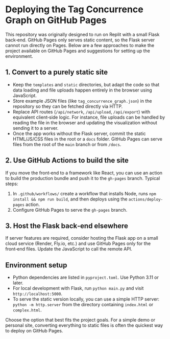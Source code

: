 # Deploying the Tag Concurrence Graph on GitHub Pages

This repository was originally designed to run on Replit with a small Flask back‑end. GitHub Pages only serves static content, so the Flask server cannot run directly on Pages. Below are a few approaches to make the project available on GitHub Pages and suggestions for setting up the environment.

## 1. Convert to a purely static site

- Keep the `templates` and `static` directories, but adapt the code so that data loading and file uploads happen entirely in the browser using JavaScript.
- Store example JSON files (like `tag_concurrence_graph.json`) in the repository so they can be fetched directly via HTTP.
- Replace API routes (`/api/network`, `/api/upload`, `/api/export`) with equivalent client‑side logic. For instance, file uploads can be handled by reading the file in the browser and updating the visualization without sending it to a server.
- Once the app works without the Flask server, commit the static HTML/JS/CSS files in the root or a `docs` folder. GitHub Pages can serve files from the root of the `main` branch or from `/docs`.

## 2. Use GitHub Actions to build the site

If you move the front‑end to a framework like React, you can use an action to build the production bundle and push it to the `gh-pages` branch. Typical steps:

1. In `.github/workflows/` create a workflow that installs Node, runs `npm install && npm run build`, and then deploys using the `actions/deploy-pages` action.
2. Configure GitHub Pages to serve the `gh-pages` branch.

## 3. Host the Flask back‑end elsewhere

If server features are required, consider hosting the Flask app on a small cloud service (Render, Fly.io, etc.) and use GitHub Pages only for the front‑end files. Update the JavaScript to call the remote API.

## Environment setup

- Python dependencies are listed in `pyproject.toml`. Use Python 3.11 or later.
- For local development with Flask, run `python main.py` and visit `http://localhost:5000`.
- To serve the static version locally, you can use a simple HTTP server: `python -m http.server` from the directory containing `index.html` or `complex.html`.

Choose the option that best fits the project goals. For a simple demo or personal site, converting everything to static files is often the quickest way to deploy on GitHub Pages.
